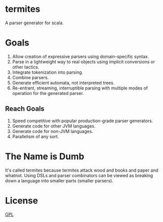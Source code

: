 termites
========

A parser generator for scala.

# Goals

1. Allow creation of expressive parsers using domain-specific syntax.
2. Parse in a lightweight way to real objects using implicit conversions or other tactics.
3. Integrate tokenization into parsing.
4. Combine parsers.
5. Generate efficient automata, not interpreted trees.
6. Re-entrant, streaming, interruptible parsing with multiple modes of operation for the generated parser.

## Reach Goals

1. Speed competitive with popular production-grade parser generators.
2. Generate code for other JVM languages.
2. Generate code for non-JVM languages.
3. Parallelism of any sort.

# The Name is Dumb

It's called termites because termites attack wood and books and paper and whatnot. Using DSLs and parser combinators can be viewed as breaking down a language into smaller parts (smaller parsers).

# License

[GPL](GPL.md)
